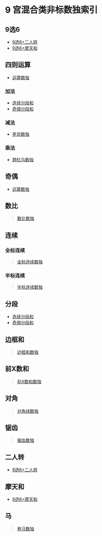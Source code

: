# 9 宫混合类非标数独索引

## 9选6
- [9选6+二人转][]
- [9选6+摩天和][]

## 四则运算
- [运算数独][]
### 加法
- [连续分段和][]
- [奇偶分段和][]
### 减法
- [差异数独][]
### 乘法
- [跨栏马数独][]

## 奇偶
- [运算数独][]

## 数比
> [数比数独](../比大小类/数比数独.md)

## 连续
### 全标连续
> [全标连续数独](../计算类/内提示类/单标类/连续类/全标连续数独.md)

### 半标连续
> [半标连续数独](../计算类/内提示类/单标类/连续类/半标连续数独.md)

## 分段
- [连续分段和][]
- [奇偶分段和][]

## 边框和
> [边框和数独](../计算类/外提示类/边框和数独.md)

## 前X数和
> [前X数和数独](../计算类/外提示类/前X数和数独.md)

## 对角
> [对角线数独](../额外区域类/绝对区域/额外宫类/对角线数独.md)

## 锯齿
> [锯齿数独](../异形类/锯齿数独.md)

## 二人转
- [9选6+二人转][]

## 摩天和
- [9选6+摩天和][]

## 马
> [养马数独](../额外区域类/相对区域/马/养马数独.md)

[9选6+二人转]: 9选6+二人转.md
[9选6+摩天和]: 9选6+摩天和.md
[差异数独]: 差异数独.md
[运算数独]: 运算数独.md
[连续分段和]: 连续分段和.md
[奇偶分段和]: 奇偶分段和.md
[跨栏马数独]: 跨栏马数独.md

